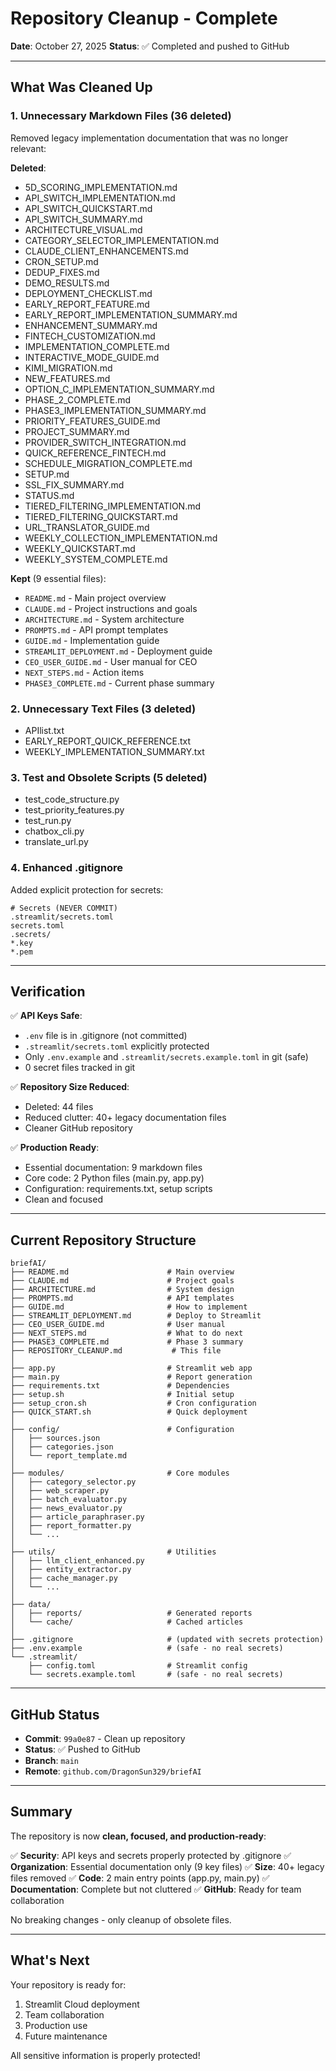 # Repository Cleanup - Complete

**Date**: October 27, 2025
**Status**: ✅ Completed and pushed to GitHub

---

## What Was Cleaned Up

### 1. Unnecessary Markdown Files (36 deleted)
Removed legacy implementation documentation that was no longer relevant:

**Deleted**:
- 5D_SCORING_IMPLEMENTATION.md
- API_SWITCH_IMPLEMENTATION.md
- API_SWITCH_QUICKSTART.md
- API_SWITCH_SUMMARY.md
- ARCHITECTURE_VISUAL.md
- CATEGORY_SELECTOR_IMPLEMENTATION.md
- CLAUDE_CLIENT_ENHANCEMENTS.md
- CRON_SETUP.md
- DEDUP_FIXES.md
- DEMO_RESULTS.md
- DEPLOYMENT_CHECKLIST.md
- EARLY_REPORT_FEATURE.md
- EARLY_REPORT_IMPLEMENTATION_SUMMARY.md
- ENHANCEMENT_SUMMARY.md
- FINTECH_CUSTOMIZATION.md
- IMPLEMENTATION_COMPLETE.md
- INTERACTIVE_MODE_GUIDE.md
- KIMI_MIGRATION.md
- NEW_FEATURES.md
- OPTION_C_IMPLEMENTATION_SUMMARY.md
- PHASE_2_COMPLETE.md
- PHASE3_IMPLEMENTATION_SUMMARY.md
- PRIORITY_FEATURES_GUIDE.md
- PROJECT_SUMMARY.md
- PROVIDER_SWITCH_INTEGRATION.md
- QUICK_REFERENCE_FINTECH.md
- SCHEDULE_MIGRATION_COMPLETE.md
- SETUP.md
- SSL_FIX_SUMMARY.md
- STATUS.md
- TIERED_FILTERING_IMPLEMENTATION.md
- TIERED_FILTERING_QUICKSTART.md
- URL_TRANSLATOR_GUIDE.md
- WEEKLY_COLLECTION_IMPLEMENTATION.md
- WEEKLY_QUICKSTART.md
- WEEKLY_SYSTEM_COMPLETE.md

**Kept** (9 essential files):
- `README.md` - Main project overview
- `CLAUDE.md` - Project instructions and goals
- `ARCHITECTURE.md` - System architecture
- `PROMPTS.md` - API prompt templates
- `GUIDE.md` - Implementation guide
- `STREAMLIT_DEPLOYMENT.md` - Deployment guide
- `CEO_USER_GUIDE.md` - User manual for CEO
- `NEXT_STEPS.md` - Action items
- `PHASE3_COMPLETE.md` - Current phase summary

### 2. Unnecessary Text Files (3 deleted)
- APIlist.txt
- EARLY_REPORT_QUICK_REFERENCE.txt
- WEEKLY_IMPLEMENTATION_SUMMARY.txt

### 3. Test and Obsolete Scripts (5 deleted)
- test_code_structure.py
- test_priority_features.py
- test_run.py
- chatbox_cli.py
- translate_url.py

### 4. Enhanced .gitignore
Added explicit protection for secrets:
```
# Secrets (NEVER COMMIT)
.streamlit/secrets.toml
secrets.toml
.secrets/
*.key
*.pem
```

---

## Verification

✅ **API Keys Safe**:
- `.env` file is in .gitignore (not committed)
- `.streamlit/secrets.toml` explicitly protected
- Only `.env.example` and `.streamlit/secrets.example.toml` in git (safe)
- 0 secret files tracked in git

✅ **Repository Size Reduced**:
- Deleted: 44 files
- Reduced clutter: 40+ legacy documentation files
- Cleaner GitHub repository

✅ **Production Ready**:
- Essential documentation: 9 markdown files
- Core code: 2 Python files (main.py, app.py)
- Configuration: requirements.txt, setup scripts
- Clean and focused

---

## Current Repository Structure

```
briefAI/
├── README.md                      # Main overview
├── CLAUDE.md                      # Project goals
├── ARCHITECTURE.md                # System design
├── PROMPTS.md                     # API templates
├── GUIDE.md                       # How to implement
├── STREAMLIT_DEPLOYMENT.md        # Deploy to Streamlit
├── CEO_USER_GUIDE.md              # User manual
├── NEXT_STEPS.md                  # What to do next
├── PHASE3_COMPLETE.md             # Phase 3 summary
├── REPOSITORY_CLEANUP.md           # This file
│
├── app.py                         # Streamlit web app
├── main.py                        # Report generation
├── requirements.txt               # Dependencies
├── setup.sh                       # Initial setup
├── setup_cron.sh                  # Cron configuration
├── QUICK_START.sh                 # Quick deployment
│
├── config/                        # Configuration
│   ├── sources.json
│   ├── categories.json
│   └── report_template.md
│
├── modules/                       # Core modules
│   ├── category_selector.py
│   ├── web_scraper.py
│   ├── batch_evaluator.py
│   ├── news_evaluator.py
│   ├── article_paraphraser.py
│   ├── report_formatter.py
│   └── ...
│
├── utils/                         # Utilities
│   ├── llm_client_enhanced.py
│   ├── entity_extractor.py
│   ├── cache_manager.py
│   └── ...
│
├── data/
│   ├── reports/                   # Generated reports
│   └── cache/                     # Cached articles
│
├── .gitignore                     # (updated with secrets protection)
├── .env.example                   # (safe - no real secrets)
└── .streamlit/
    ├── config.toml                # Streamlit config
    └── secrets.example.toml       # (safe - no real secrets)
```

---

## GitHub Status

- **Commit**: `99a0e87` - Clean up repository
- **Status**: ✅ Pushed to GitHub
- **Branch**: `main`
- **Remote**: `github.com/DragonSun329/briefAI`

---

## Summary

The repository is now **clean, focused, and production-ready**:

✅ **Security**: API keys and secrets properly protected by .gitignore
✅ **Organization**: Essential documentation only (9 key files)
✅ **Size**: 40+ legacy files removed
✅ **Code**: 2 main entry points (app.py, main.py)
✅ **Documentation**: Complete but not cluttered
✅ **GitHub**: Ready for team collaboration

No breaking changes - only cleanup of obsolete files.

---

## What's Next

Your repository is ready for:
1. Streamlit Cloud deployment
2. Team collaboration
3. Production use
4. Future maintenance

All sensitive information is properly protected!
